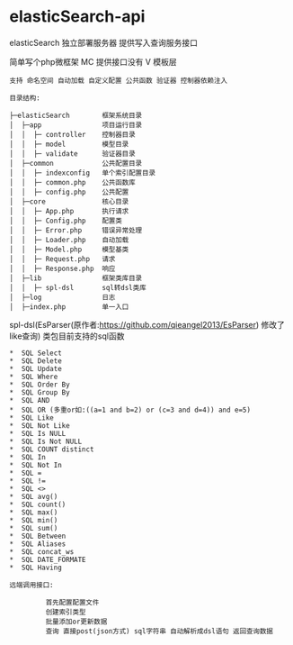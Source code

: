 # elasticSearch-api

 elasticSearch 独立部署服务器  提供写入查询服务接口

 简单写个php微框架 MC 提供接口没有 V 模板层

    支持 命名空间 自动加载 自定义配置 公共函数 验证器 控制器依赖注入

    目录结构:

    ├─elasticSearch        框架系统目录
    │  ├─app               项目运行目录
    │  │  ├─ controller    控制器目录
    │  │  ├─ model         模型目录
    │  │  ├─ validate      验证器目录
    │  ├─common            公共配置目录
    │  │  ├─ indexconfig   单个索引配置目录
    │  │  ├─ common.php    公共函数库
    │  │  ├─ config.php    公共配置
    │  ├─core              核心目录
    │  │  ├─ App.php       执行请求
    │  │  ├─ Config.php    配置类
    │  │  ├─ Error.php     错误异常处理
    │  │  ├─ Loader.php    自动加载
    │  │  ├─ Model.php     模型基类
    │  │  ├─ Request.php   请求
    │  │  ├─ Response.php  响应
    │  ├─lib               框架类库目录
    │  │  ├─ spl-dsl       sql转dsl类库
    │  ├─log               日志
    │  ├─index.php         单一入口


   spl-dsl(EsParser(原作者:https://github.com/qieangel2013/EsParser) 修改了like查询) 类包目前支持的sql函数

    *  SQL Select
    *  SQL Delete
    *  SQL Update
    *  SQL Where
    *  SQL Order By
    *  SQL Group By
    *  SQL AND
    *  SQL OR (多重or如:((a=1 and b=2) or (c=3 and d=4)) and e=5)
    *  SQL Like
    *  SQL Not Like
    *  SQL Is NULL
    *  SQL Is Not NULL
    *  SQL COUNT distinct
    *  SQL In
    *  SQL Not In
    *  SQL =
    *  SQL !=
    *  SQL <>
    *  SQL avg()
    *  SQL count()
    *  SQL max()
    *  SQL min()
    *  SQL sum()
    *  SQL Between
    *  SQL Aliases
    *  SQL concat_ws
    *  SQL DATE_FORMATE
    *  SQL Having

    远端调用接口:

             首先配置配置文件
             创建索引类型
             批量添加or更新数据
             查询 直接post(json方式) sql字符串 自动解析成dsl语句 返回查询数据
